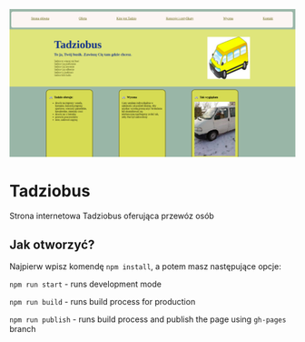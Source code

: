 ![cover](gh/busik-website.png)

# Tadziobus

Strona internetowa Tadziobus oferująca przewóz osób

## Jak otworzyć?

Najpierw wpisz komendę `npm install`, a potem masz następujące opcje:

`npm run start` - runs development mode

`npm run build` - runs build process for production

`npm run publish` - runs build process and publish the page using `gh-pages` branch

